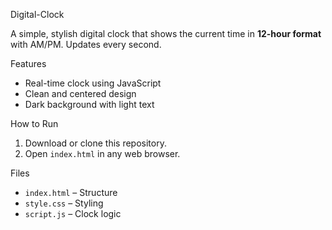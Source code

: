  Digital-Clock

A simple, stylish digital clock that shows the current time in **12-hour format** with AM/PM. Updates every second.

 Features
- Real-time clock using JavaScript
- Clean and centered design
- Dark background with light text

 How to Run
1. Download or clone this repository.
2. Open `index.html` in any web browser.

 Files
- `index.html` – Structure
- `style.css` – Styling
- `script.js` – Clock logic



